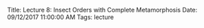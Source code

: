 Title: Lecture 8: Insect Orders with Complete Metamorphosis
Date: 09/12/2017 11:00:00 AM
Tags: lecture
